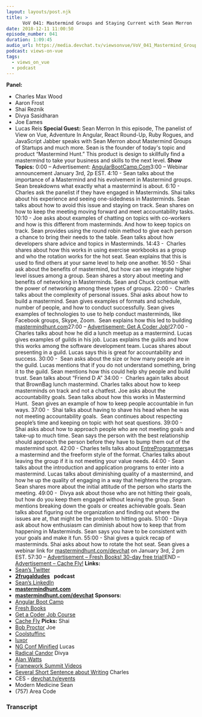 ```yaml
---
layout: layouts/post.njk
title: >
      VoV 041: Mastermind Groups and Staying Current with Sean Merron
date: 2018-12-11 11:00:50
episode_number: 041
duration: 1:09:45
audio_url: https://media.devchat.tv/viewsonvue/VoV_041_Mastermind_Groups_and_Staying_Current_with_Sean_Merron.mp3
podcast: views-on-vue
tags: 
  - views_on_vue
  - podcast
---
```


 **Panel:** 
- Charles Max Wood
- Aaron Frost
- Shai Reznik
- Divya Sasidharan
- Joe Eames
- Lucas Reis
**Special Guest:** Sean Merron In this episode, The panelist of View on Vue, Adventure In Angular, React Round-Up, Ruby Rogues, and JavaScript Jabber speaks with Sean Merron about Mastermind Groups of Startups and much more. Sean is the founder of today's topic and product “Mastermind Hunt.” This product is design to skillfully find a mastermind to take your business and skills to the next level. **Show Topics:** 0:00 – Advertisement: [AngularBootCamp.Com](https://angularbootcamp.com)3:00 – Webinar announcement January 3rd, 2p EST. 4:10 - Sean talks about the importance of a Mastermind and his evolvement in Mastermind groups. Sean breakdowns what exactly what a mastermind is about. 6:10 - Charles ask the panelist if they have engaged in Masterminds. Shai talks about his experience and seeing one-sidedness in Masterminds. Sean talks about how to avoid this issue and staying on track. Sean shares on how to keep the meeting moving forward and meet accountability tasks. 10:10 - Joe asks about examples of chatting on topics with co-workers and how is this different from masterminds. And how to keep topics on track. Sean provides using the round robin method to give each person a chance to bring their needs to the table. Sean talks about how developers share advice and topics in Masterminds. 14:43 -&nbsp; Charles shares about how this works in using exercise workbooks as a group and who the rotation works for the hot seat. Sean explains that this is used to find others at your same level to help one another. 16:50 - Shai ask about the benefits of mastermind, but how can we integrate higher level issues among a group. Sean shares a story about meeting and benefits of networking in Masterminds. Sean and Chuck continue with the power of networking among these types of groups. 22:00 -&nbsp; Charles talks about the complexity of personal issues. Shai asks about how to build a mastermind. Sean gives examples of formats and schedule, number of people, and how to conduct successfully. Sean gives examples of technologies to use to help conduct masterminds, like Facebook groups, Skype, Zoom.&nbsp; Sean explains how this led to building&nbsp; [mastermindhunt.com](https://mastermindhunt.com)27:00 – [Advertisement: Get A Coder Job!](https://devchat.tv/get-a-coder-job/)27:00 -&nbsp; Charles talks about how he did a lunch meetup as a mastermind. Lucas gives examples of guilds in his job. Lucas explains the guilds and how this works among the software development team. Lucas shares about presenting in a guild. Lucas says this is great for accountability and success. 30:00 -&nbsp; Sean asks about the size or how many people are in the guild. Lucas mentions that if you do not understand something, bring it to the guild. Sean mentions how this could help shy people and build trust. Sean talks about “Friend D A” 34:00 -&nbsp; Charles again talks about that BrownBag lunch mastermind. Charles talks about how to keep masterminds on track and not a chatfest. Joe asks about the accountability goals. Sean talks about how this works in Mastermind Hunt.&nbsp; Sean gives an example of how to keep people accountable in fun ways. 37:00 -&nbsp; Shai talks about having to shave his head when he was not meeting accountability goals.&nbsp; Sean continues about respecting people’s time and keeping on topic with hot seat questions. 39:00 -&nbsp; Shai asks about how to approach people who are not meeting goals and take-up to much time. Sean says the person with the best relationship should approach the person before they have to bump them out of the mastermind spot. 42:00 - Charles tells talks about [EntreProgrammers](https://entreprogrammers.com)as a mastermind and the freeform style of the format. Charles talks about leaving the group if it is not meeting your value needs. 44:00 - Sean talks about the introduction and application programs to enter into a mastermind. Lucas talks about diminishing quality of a mastermind, and how he up the quality of engaging in a way that heightens the program. Sean shares more about the initial attitude of the person who starts the meeting. 49:00 -&nbsp; Divya ask about those who are not hitting their goals, but how do you keep them engaged without leaving the group. Sean mentions breaking down the goals or creates achievable goals. Sean talks about figuring out the organization and finding out where the issues are at, that might be the problem to hitting goals. 51:00 - Divya ask about how enthusiasm can diminish about how to keep that from happening in Masterminds. Sean says you have to be consistent with your goals and make it fun. 55:00 - Shai gives a quick recap of masterminds. Shai asks about how to rotate the hot seat. Sean gives a webinar link for [mastermindhunt.com/devchat](https://mastermindhunt.com/devchat) on January 3rd, 2 pm EST. 57:30 – [Advertisement – Fresh Books! 30-day free trial!](https://www.freshbooks.com)END – [Advertisement – Cache Fly!](https://www.cachefly.com) **Links:**
- [Sean’s Twitter](https://twitter.com/seanmerron?lang=en)
- [**2frugaldudes**](https://2frugaldudes.com/author/sean/) **&nbsp; podcast**
- [Sean’s LinkedIn](https://www.linkedin.com/in/sean-merron-6396411a/)
- [**mastermindhunt.com**](https://mastermindhunt.com)
- [**mastermindhunt.com/devchat**](https://mastermindhunt.com/devchat)
**Sponsors:**
- [Angular Boot Camp](https://angularbootcamp.com/)
- [Fresh Books](https://www.digitalocean.com/)
- [Get a Coder Job Course](https://devchat.tv/get-a-coder-job/)
- [Cache Fly](https://www.cachefly.com)
**Picks:** Shai
- [Bob Proctor](https://www.proctorgallagherinstitute.com/create-positive-momentum)
Joe
- [Coolstuffinc](https://www.coolstuffinc.com)
- [luxor](https://www.amazon.com/Board-Game-Luxor/dp/B07D45SYHT)
- [NG Conf Minified](https://www.youtube.com/watch?v=lK12I5E0HAY&t=4s)
Lucas
- [Radical Candor](https://www.radicalcandor.com)
Divya
- [Alan Watts](https://www.alanwatts.com)
- [Framework Summit Videos](https://www.youtube.com/channel/UCUTZdTjqY9ypGfpYWvSHC2w)
- [Several Short Sentence about Writing](https://www.amazon.com/Several-Short-Sentences-About-Writing/dp/0307279413)
Charles
- CES - [devchat.tv/events](https://devchat.tv/events)
- Modern Medicine
Sean
- (757) Area Code


### Transcript


